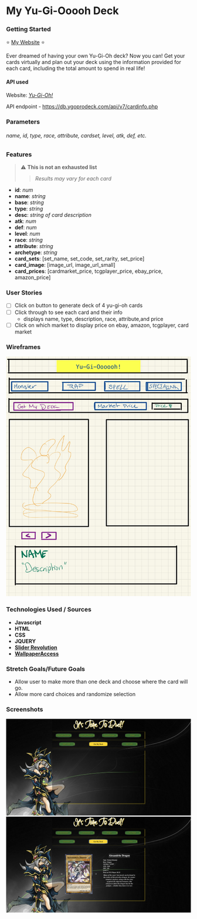 My Yu-Gi-Ooooh Deck
====================

### Getting Started
:star: [My Website][myWebsite] :star:

Ever dreamed of having your own Yu-Gi-Oh deck? Now you can! Get your cards virtually and plan out your deck using the information provided for each card, including the total amount to spend in real life!

#### API used 
Website: _[Yu-Gi-Oh!][apiWebsite]_

API endpoint - https://db.ygoprodeck.com/api/v7/cardinfo.php

### Parameters

###### name, id, type, race, attribute, cardset, level, atk, def, etc.

### Features
>:warning: **This is not an exhausted list**
>> *Results may vary for each card*
+ **id**: *num*
+ **name**: *string*
+ **base**: *string*
+ **type**: *string*
+ **desc**: *string of card description*
+ **atk**: *num*
+ **def**: *num*
+ **level**: *num*
+ **race**: *string*
+ **attribute**: *string*
+ **archetype**: *string*
+ **card_sets**: [set_name, set_code, set_rarity, set_price]
+ **card_image**: [image_url, image_url_small]
+ **card_prices**: [cardmarket_price, tcgplayer_price, ebay_price, amazon_price]

### User Stories
- [ ] Click on button to generate deck of 4 yu-gi-oh cards
- [ ] Click through to see each card and their info
  - displays name, type, description, race, attribute,and price
- [ ] Click on which market to display price on ebay, amazon, tcgplayer, card market

### Wireframes
![Working Through](./img/Working_Through.jpeg)

### Technologies Used / Sources
+ **Javascript**
+ **HTML**
+ **CSS**
+ **JQUERY**
+ **[Slider Revolution][sliderSite]**
+ **[WallpaperAccess][bgimg]**

### Stretch Goals/Future Goals
- Allow user to make more than one deck and choose where the card will go.
- Allow more card choices and randomize selection

### Screenshots
![No Deck](./img/NoDeck.png)
![With Deck](./img/WithDeck.png)


[apiWebsite]: https://db.ygoprodeck.com/api-guide/
[bgimg]: https://wallpaperaccess.com/yu-gi-oh#google_vignette
[myWebsite]: https://visionary-tulumba-09ca60.netlify.app/
[sliderSite]: https://www.sliderrevolution.com/resources/css-select-styles/